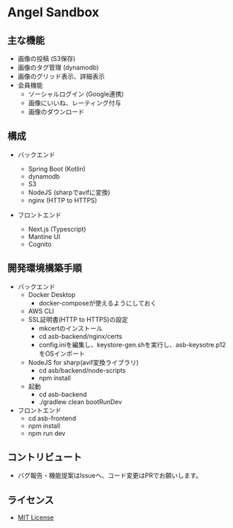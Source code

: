 # Angel Sandbox

## 主な機能
 - 画像の投稿 (S3保存)
 - 画像のタグ管理 (dynamodb)
 - 画像のグリッド表示、詳細表示
 - 会員機能
   - ソーシャルログイン (Google連携)
   - 画像にいいね、レーティング付与
   - 画像のダウンロード

## 構成
 - バックエンド
   - Spring Boot (Kotlin)
   - dynamodb
   - S3
   - NodeJS (sharpでavifに変換)
   - nginx (HTTP to HTTPS)

 - フロントエンド
   - Next.js (Typescript)
   - Mantine UI
   - Cognito

## 開発環境構築手順
 - バックエンド
   - Docker Desktop
     - docker-composeが使えるようにしておく
   - AWS CLI
   - SSL証明書(HTTP to HTTPS)の設定
     - mkcertのインストール
     - cd asb-backend/nginx/certs
     - config.iniを編集し、keystore-gen.shを実行し、asb-keysotre.p12をOSインポート
   - NodeJS for sharp(avif変換ライブラリ)
     - cd asb/backend/node-scripts
     - npm install
   - 起動
     - cd asb-backend
     - ./gradlew clean bootRunDev
 - フロントエンド
   - cd asb-frontend
   - npm install
   - npm run dev

## コントリビュート
 - バグ報告・機能提案はIssueへ、コード変更はPRでお願いします。 

## ライセンス
 -  [MIT License](https://github.com/zer0-garden-0117/angel-sandbox/blob/main/LICENSE) 
